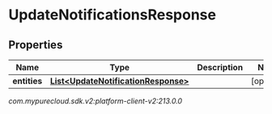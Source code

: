 # UpdateNotificationsResponse


## Properties

| Name | Type | Description | Notes |
| ------------ | ------------- | ------------- | ------------- |
| **entities** | [**List&lt;UpdateNotificationResponse&gt;**](UpdateNotificationResponse) |  |  [optional] |




_com.mypurecloud.sdk.v2:platform-client-v2:213.0.0_
